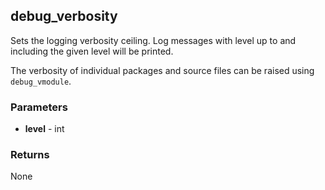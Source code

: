 ## debug_verbosity
Sets the logging verbosity ceiling. 
Log messages with level up to and including the given level will be printed.

The verbosity of individual packages and source files can be raised using `debug_vmodule`.

### Parameters
- **level** - int

### Returns
None